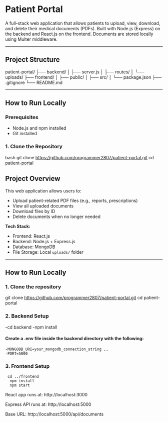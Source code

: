 # Patient Portal

A full-stack web application that allows patients to upload, view, download, and delete their medical documents (PDFs). Built with Node.js (Express) on the backend and React.js on the frontend. Documents are stored locally using Multer middleware.

---
## Project Structure
patient-portal/
├── backend/
│ ├── server.js
│ ├── routes/
│ └── uploads/
├── frontend/
│ ├── public/
│ ├── src/
│ └── package.json
├── .gitignore
└── README.md



---

## How to Run Locally

### Prerequisites
- Node.js and npm installed
- Git installed

### 1. Clone the Repository
bash
git clone https://github.com/programmer2807/patient-portal.git
cd patient-portal

## Project Overview

This web application allows users to:

- Upload patient-related PDF files (e.g., reports, prescriptions)
- View all uploaded documents
- Download files by ID
- Delete documents when no longer needed

**Tech Stack:**
- Frontend: React.js
- Backend: Node.js + Express.js
- Database: MongoDB
- File Storage: Local `uploads/` folder

---

##  How to Run Locally

### 1. Clone the repository


git clone https://github.com/programmer2807/patient-portal.git
cd patient-portal

### 2. Backend Setup
   -cd backend
   -npm install
   
#### Create a .env file inside the backend directory with the following:
    -MONGODB_URI=your_mongodb_connection_string ,, 
    -PORT=5000

### 3. Frontend Setup
     cd ../frontend
      npm install
      npm start

React app runs at: http://localhost:3000

Express API runs at: http://localhost:5000

Base URL: http://localhost:5000/api/documents
